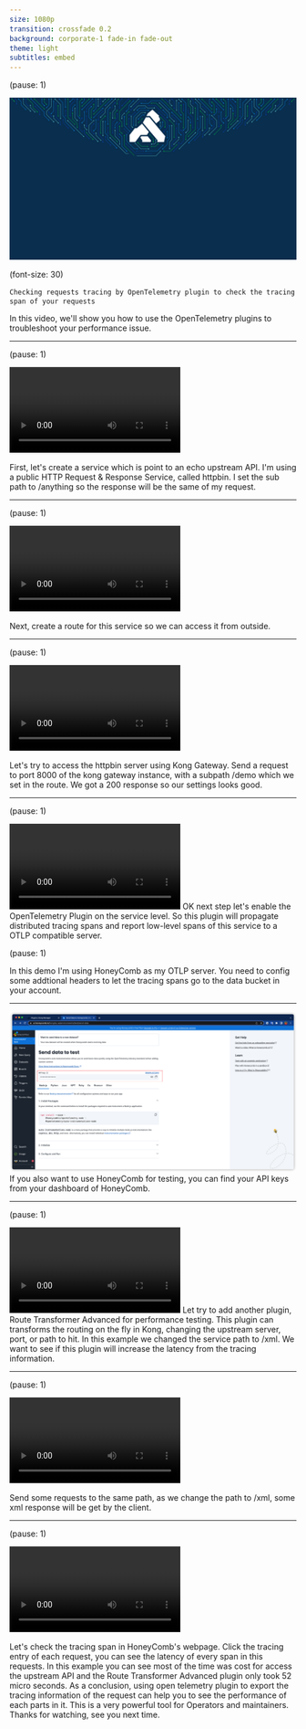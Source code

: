 ```yaml
---
size: 1080p
transition: crossfade 0.2
background: corporate-1 fade-in fade-out
theme: light
subtitles: embed
---
```


(pause: 1)

![](07-kong-background.png)

(font-size: 30)

```
Checking requests tracing by OpenTelemetry plugin to check the tracing span of your requests
```

In this video, we'll show you how to use the OpenTelemetry plugins to troubleshoot your performance issue.

---

(pause: 1)

![](CreateSvc.mp4)

First, let's create a service which is point to an echo upstream API. I'm using a public HTTP Request & Response Service, called httpbin. I set the sub path to /anything so the response will be the same of my request.

---

(pause: 1)

![](CreateRoute.mp4)

Next, create a route for this service so we can access it from outside. 

---

(pause: 1)

![](ConfirmAccess.mp4)

Let's try to access the httpbin server using Kong Gateway. Send a request to port 8000 of the kong gateway instance, with a subpath /demo which we set in the route. We got a 200 response so our settings looks good.

---

(pause: 1)

![](EnableOTLplugin.mp4)
OK next step let's enable the OpenTelemetry Plugin on the service level. So this plugin will propagate distributed tracing spans and report low-level spans of this service to a OTLP compatible server.

(pause: 1)

In this demo I'm using HoneyComb as my OTLP server. You need to config some addtional headers to let the tracing spans go to the data bucket in your account. 

---

![](ConfirmAPIkey.png)
If you also want to use HoneyComb for testing, you can find your API keys from your dashboard of HoneyComb. 

---

(pause: 1)

![](EnableRouteTransPlugin.mp4)
Let try to add another plugin, Route Transformer Advanced for performance testing. This plugin can transforms the routing on the fly in Kong, changing the upstream server, port, or path to hit. In this example we changed the service path to /xml. 
We want to see if this plugin will increase the latency from the tracing information.

---

(pause: 1)

![](SendRequest.mp4)

Send some requests to the same path, as we change the path to /xml, some xml response will be get by the client.

---

(pause: 1)

![](CheckTrace.mp4)

Let's check the tracing span in HoneyComb's webpage. Click the tracing entry of each request, you can see the latency of every span in this requests. In this example you can see most of the time was cost for access the upstream API and the Route Transformer Advanced plugin only took 52 micro seconds. 
As a conclusion, using open telemetry plugin to export the tracing information of the request can help you to see the performance of each parts in it. This is a very powerful tool for Operators and maintainers.
Thanks for watching, see you next time.